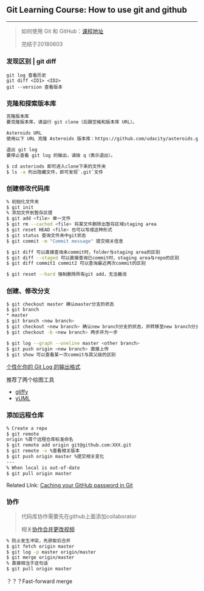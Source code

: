 ## Git Learning Course: How to use git and github

---

> 如何使用 Git 和 GitHub：[课程地址](https://cn.udacity.com/course/how-to-use-git-and-github--ud775)
>
> 完结于20180603

### 发现区别 | git diff

```
git log 查看历史
git diff <ID1> <ID2>
git --version 查看版本
```



### 克隆和探索版本库

```bash
克隆版本库
要克隆版本库，请运行 git clone（后跟空格和版本库 URL）。

Asteroids URL
使用以下 URL 克隆 Asteroids 版本库：https://github.com/udacity/asteroids.git

退出 git log
要停止查看 git log 的输出，请按 q（表示退出）。

$ cd asteriods 即可进入clone下来的文件夹
$ ls -a 列出隐藏文件，即可发现`.git`文件
```



### 创建修改代码库

```bash
% 初始化文件夹
$ git init
% 添加文件到暂存区提
$ git add <file> 单一文件
$ git rm --cached <file> 将某文件删除出暂存区域staging area
$ git reset HEAD <file> 也可以写成这种形式
$ git status 查询文件夹中git状态
$ git commit -m "Commit message" 提交相关信息

$ git diff 可以直接查询未commit时，folder与staging area的区别
$ git diff --staged 可以直接查询已commit时，staging area与repo的区别
$ git diff commit1 commit2 可以查询最近两次commit的区别

$ git reset --hard 强制删除所有git add，无法撤消
```



### 创建、修改分支

```bash
$ git checkout master 确认master分支的状态
$ git branch
* master
$ git branch <new branch>
$ git checkout <new branch> 确认new branch分支的状态，并转移至new branch分支
$ git checkout -b <new branch> 两步并为一步

$ git log --graph --oneline master <other branch>
$ git push origin <new branch> 直接上传
$ git show 可以查看某一次commit与其父级的区别
```

[个性化你的 Git Log 的输出格式](https://ruby-china.org/topics/939)

推荐了两个绘图工具

- [gliffy](https://www.gliffy.com/)
- [yUML](http://yuml.me/diagram/activity/draw)



### 添加远程仓库

```bash
% Create a repo
$ git remote
origin %首个远程仓库标准命名
$ git remote add origin git@github.com:XXX.git
$ git remote -v %查看相关版本
$ git push origin master %提交相关变化
---
% When local is out-of-date
$ git pull origin master
```

Related LInk: [Caching your GitHub password in Git](https://help.github.com/articles/caching-your-github-password-in-git/)



### 协作

> 代码库协作需要先在github上面添加collaborator
>
> 相关[协作合并更改视频](https://classroom.udacity.com/courses/ud775/lessons/3105028581/concepts/33526188150923)

```bash
% 防止发生冲突，先获取后合并
$ git fetch origin master
$ git log -p master origin/master
$ git merge origin/master
% 直接相当于这句话
$ git pull origin master
```

？？？Fast-forward merge
